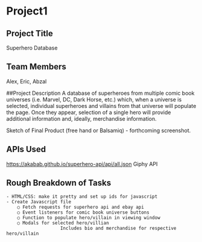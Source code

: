 # Project1

## Project Title
Superhero Database

## Team Members
Alex, Eric, Abzal

##Project Description
A database of superheroes from multiple comic book universes (i.e. Marvel, DC, Dark Horse, etc.) which, when a universe is selected, individual superheroes and villains from that universe will populate the page.  Once they appear, selection of a single hero will provide additional information and, ideally, merchandise information.

Sketch of Final Product (free hand or Balsamiq) - forthcoming screenshot.

## APIs Used
https://akabab.github.io/superhero-api/api/all.json
Giphy API

## Rough Breakdown of Tasks
    - HTML/CSS: make it pretty and set up ids for javascript
    - Create Javascript file
        ○ Fetch requests for superhero api and ebay api
        ○ Event listeners for comic book universe buttons
        ○ Function to populate hero/villain in viewing window
        ○ Modals for selected hero/villian
                        Includes bio and merchandise for respective hero/villain